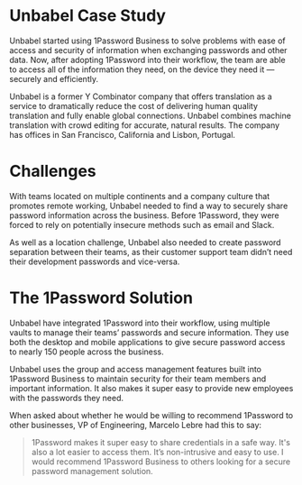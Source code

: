 # Unbabel Case Study

Unbabel started using 1Password Business to solve problems with ease of access and security of information when exchanging passwords and other data. Now, after adopting 1Password into their workflow, the team are able to access all of the information they need, on the device they need it — securely and efficiently.

Unbabel is a former Y Combinator company that offers translation as a service to dramatically reduce the cost of delivering human quality translation and fully enable global connections. Unbabel combines machine translation with crowd editing for accurate, natural results. The company has offices in San Francisco, California and Lisbon, Portugal.


# Challenges

With teams located on multiple continents and a company culture that promotes remote working, Unbabel needed to find a way to securely share password information across the business. Before 1Password, they were forced to rely on potentially insecure methods such as email and Slack.

As well as a location challenge, Unbabel also needed to create password separation between their teams, as their customer support team didn’t need their development passwords and vice-versa.


# The 1Password Solution

Unbabel have integrated 1Password into their workflow, using multiple vaults to manage their teams’ passwords and secure information. They use both the desktop and mobile applications to give secure password access to nearly 150 people across the business.

Unbabel uses the group and access management features built into 1Password Business to maintain security for their team members and important information. It also makes it super easy to provide new employees with the passwords they need.

When asked about whether he would be willing to recommend 1Password to other businesses, VP of Engineering,  Marcelo Lebre had this to say:

> 1Password makes it super easy to share credentials in a safe way. It's also a lot easier to access them. It’s non-intrusive and easy to use. I would recommend 1Password Business to others looking for a secure password management solution.
